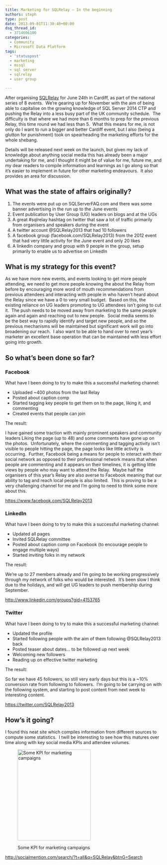 ```yaml
---
title: Marketing for SQLRelay – In the beginning
authors: steph
type: post
date: 2013-09-01T11:30:40+00:00
dsq_thread_id:
  - 3714606100
categories:
  - Community
  - Microsoft Data Platform
tags:
  - 'statuspost'
  - marketing
  - mssql
  - sql server
  - sqlrelay
  - user group

---
```

After organising <a href="http://sqlrelay-stef.eventbrite.com" target="_blank">SQLRelay</a> for June 24th in Cardiff, as part of the national series of 8 events.  We&#8217;re gearing up for November with the aim of being able to capitalise on the growing knowledge of SQL Server 2014 CTP and pushing the Relay into a less busy part of the UK community schedule.  The difficulty is that where we had more than 6 months to prep for the previous Relay, this time round we had less than 5.  What this means for me, is not only do I want to run a bigger and better Cardiff event, but I also (being a glutton for punishment) took on spearheading the marketing efforts for the whole shebang.

Details will be released next week on the launch, but given my lack of knowledge about anything social media this has already been a major undertaking for me, and I thought it might be of value for me, future me, and my dear readers to compile information and learnings as I go along so that it&#8217;s easier to implement in future for other marketing endeavours.  It also provides an area for discussion.<!--more-->

## What was the state of affairs originally?

  1. The events were put up on SQLServerFAQ.com and there was some banner advertising in the run up to the June events
  2. Event publication by User Group (UG) leaders on blogs and at the UGs
  3. A great #sqlrelay hashtag on twitter that saw a lot of traffic primarily from organisers and speakers during the event
  4. A twitter account @SQLRelay2013 that had 10 followers
  5. A facebook group (facebook.com/SQLRelay2013) from the 2012 event that had very little activity for the June event and only 20 likes
  6. A linkedin company and group with 9 people in the group, setup primarily to enable us to advertise on LinkedIn

## What is my strategy for this event?

As we have more new events, and events looking to get more people attending, we need to get more people knowing the about the Relay from before by encouraging more word of mouth recommendations from previous attendees and interacting with people in who haven&#8217;t heard about the Relay since we have a 0 to very small budget.  Based on this, the existing reliance on UG leaders promoting to UG attendees isn&#8217;t going to cut it.  The push needs to be moved away from marketing to the same people again and again and reaching out to new people.  Social media seems to be the best way to rapidly identify and target new people, and so the previous mechanisms will be maintained but significant work will go into broadening our reach.  I also want to be able to hand over to next year&#8217;s marketer an excellent base operation that can be maintained with less effort going into growth.

## So what&#8217;s been done so far?

### Facebook

What have I been doing to try to make this a successful marketing channel:

  * Uploaded ~400 photos from the last Relay
  * Posted about caption comp
  * Started tagging key people to get them on to the page, liking it, and commenting
  * Created events that people can join

The result:

I have gained some traction with mainly prominent speakers and community leaders Liking the page (up to 48) and some comments have gone up on the photos.  Unfortunately, where the commenting and tagging activity isn&#8217;t visible to people hitting the page, the page looks like little activity is occurring.  Further, Facebook being a means for people to interact with their social network as opposed to their professional network means that when people are commenting and it appears on their timelines, it is getting little views by people who may want to attend the Relay.  Maybe half the organisers of this year&#8217;s Relay are also averse to Facebook meaning that our ability to tag and reach local people is also limited.  This is proving to be a very challenging channel for me and I&#8217;m going to need to think some more about this.

<a href="https://www.facebook.com/SQLRelay2013" target="_blank">https://www.facebook.com/SQLRelay2013</a>

### LinkedIn

What have I been doing to try to make this a successful marketing channel:

  * Updated all pages
  * Invited SQLRelay committee
  * Posted about caption comp on Facebook (to encourage people to engage multiple ways)
  * Started inviting folks in my network

The result:

We&#8217;re up to 27 members already and I&#8217;m going to be working progressively through my network of folks who would be interested.  It&#8217;s been slow I think due to the holidays, and will get UG leaders to push membership during September.

<a href="http://www.linkedin.com/groups?gid=4153765" target="_blank">http://www.linkedin.com/groups?gid=4153765</a>

### Twitter

What have I been doing to try to make this a successful marketing channel:

  * Updated the profile
  * Started following people with the aim of them following @SQLRelay2013 back
  * Posted teaser about dates&#8230; to be followed up next week
  * Welcoming new followers
  * Reading up on effective twitter marketing

The result:

So far we have 45 followers, so still very early days but this is a ~10% conversion rate from following to followers.  I&#8217;m going to be carrying on with the following system, and starting to post content from next week to interesting content.

<a href="https://twitter.com/SQLRelay2013" target="_blank">https://twitter.com/SQLRelay2013</a>

## How&#8217;s it going?

I found this neat site which compiles information from different sources to compute some statistics.  I twill be interesting to see how this matures over time along with key social media KPIs and attendee volumes.<figure id="attachment_58451" style="width: 235px" class="wp-caption alignnone">

[<img class="size-full wp-image-58451" alt="Some KPI for marketing campaigns" src="../img/2013-09-01-18_42_03-SQLRelay-Social-Mention-search_jyswjn_eesazy.png" width="235" height="293" />][1]<figcaption class="wp-caption-text">Some KPI for marketing campaigns</figcaption></figure> 

<http://socialmention.com/search/?t=all&q=SQLRelay&btnG=Search>

&nbsp;

 [1]: ../img/2013-09-01-18_42_03-SQLRelay-Social-Mention-search_jyswjn_eesazy.png